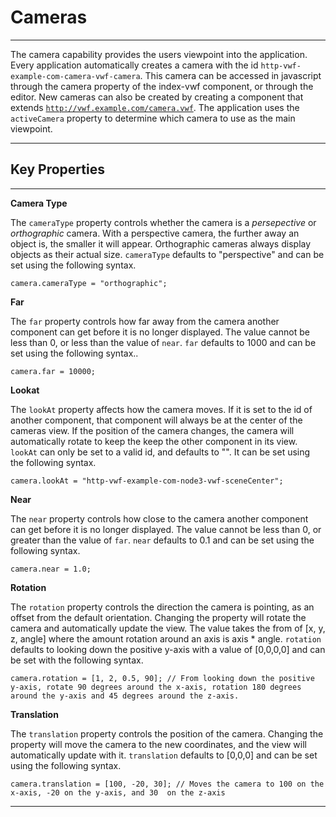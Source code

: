 Cameras
===================
-------------------
The camera capability provides the users viewpoint into the application. Every application automatically creates a camera with the id <code>http-vwf-example-com-camera-vwf-camera</code>. This camera can be accessed in javascript through the camera property of the index-vwf component, or through the editor. New cameras can also be created by creating a component that extends <code>http://vwf.example.com/camera.vwf</code>. The application uses the <code>activeCamera</code> property to determine which camera to use as the main viewpoint.

-------------------

Key Properties
-------------------
-------------------

**Camera Type**

The <code>cameraType</code> property controls whether the camera is a *persepective* or *orthographic* camera. With a perspective camera, the further away an object is, the smaller it will appear. Orthographic cameras always display objects as their actual size. <code>cameraType</code> defaults to "perspective" and can be set using the following syntax.

	camera.cameraType = "orthographic";

**Far**

The <code>far</code> property controls how far away from the camera another component can get before it is no longer displayed. The value cannot be less than 0, or less than the value of <code>near</code>. <code>far</code> defaults to 1000 and can be set using the following syntax..

	camera.far = 10000;

**Lookat**

The <code>lookAt</code> property affects how the camera moves. If it is set to the id of another component, that component will always be at the center of the cameras view. If the position of the camera changes, the camera will automatically rotate to keep the keep the other component in its view. <code>lookAt</code> can only be set to a valid id, and defaults to "". It can be set using the following syntax.

	camera.lookAt = "http-vwf-example-com-node3-vwf-sceneCenter";

**Near**

The <code>near</code> property controls how close to the camera another component can get before it is no longer displayed. The value cannot be less than 0, or greater than the value of <code>far</code>. <code>near</code> defaults to 0.1 and can be set using the following syntax.

	camera.near = 1.0;

**Rotation**

The <code>rotation</code> property controls the direction the camera is pointing, as an offset from the default orientation. Changing the property will rotate the camera and automatically update the view. The value takes the from of [x, y, z, angle] where the amount rotation around an axis is axis * angle. <code>rotation</code> defaults to looking down the positive y-axis with a value of [0,0,0,0] and can be set with the following syntax.

	camera.rotation = [1, 2, 0.5, 90]; // From looking down the positive y-axis, rotate 90 degrees around the x-axis, rotation 180 degrees around the y-axis and 45 degrees around the z-axis.

**Translation**

The <code>translation</code> property controls the position of the camera. Changing the property will move the camera to the new coordinates, and the view will automatically update with it. <code>translation</code> defaults to [0,0,0] and can be set using the following syntax.

	camera.translation = [100, -20, 30]; // Moves the camera to 100 on the x-axis, -20 on the y-axis, and 30  on the z-axis

-------------------

